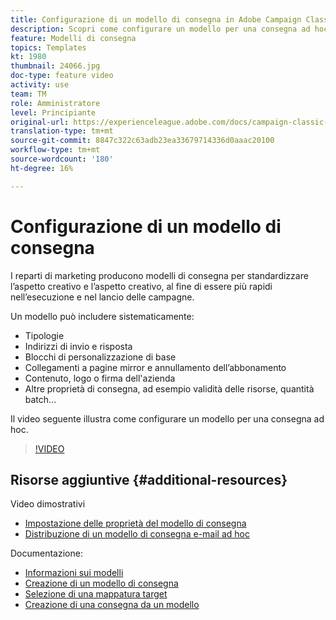 ```yaml
---
title: Configurazione di un modello di consegna in Adobe Campaign Classic
description: Scopri come configurare un modello per una consegna ad hoc.
feature: Modelli di consegna
topics: Templates
kt: 1980
thumbnail: 24066.jpg
doc-type: feature video
activity: use
team: TM
role: Amministratore
level: Principiante
original-url: https://experienceleague.adobe.com/docs/campaign-classic-learn/tutorials/sending-messages/delivery-template-configuration.html
translation-type: tm+mt
source-git-commit: 8847c322c63adb23ea33679714336d0aaac20100
workflow-type: tm+mt
source-wordcount: '180'
ht-degree: 16%

---
```



# Configurazione di un modello di consegna

I reparti di marketing producono modelli di consegna per standardizzare l’aspetto creativo e l’aspetto creativo, al fine di essere più rapidi nell’esecuzione e nel lancio delle campagne.

Un modello può includere sistematicamente:

* Tipologie
* Indirizzi di invio e risposta
* Blocchi di personalizzazione di base
* Collegamenti a pagine mirror e annullamento dell’abbonamento
* Contenuto, logo o firma dell&#39;azienda
* Altre proprietà di consegna, ad esempio validità delle risorse, quantità batch...

Il video seguente illustra come configurare un modello per una consegna ad hoc.

>[!VIDEO](https://video.tv.adobe.com/v/24066?quality=12)

## Risorse aggiuntive {#additional-resources}

Video dimostrativi

* [Impostazione delle proprietà del modello di consegna](/help/sending-messages/using-delivery-templates/setting-delivery-template-properties.md)
* [Distribuzione di un modello di consegna e-mail ad hoc](/help/sending-messages/using-delivery-templates/deploying-ad-hoc-email-delivery-template.md)

Documentazione:

* [Informazioni sui modelli](https://docs.campaign.adobe.com/doc/AC/en/DLV_Using_delivery_templates_About_templates.html)
* [Creazione di un modello di consegna](https://docs.campaign.adobe.com/doc/AC/en/DLV_Using_delivery_templates_Creating_a_delivery_template.html)
* [Selezione di una mappatura target](https://docs.campaign.adobe.com/doc/AC/en/DLV_Using_delivery_templates_Selecting_a_target_mapping.html)
* [Creazione di una consegna da un modello](https://docs.campaign.adobe.com/doc/AC/en/DLV_Using_delivery_templates_Creating_a_delivery_from_a_template.html)
